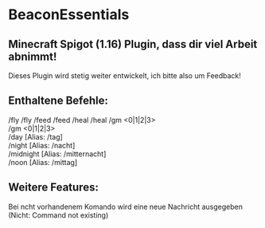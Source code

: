 # BeaconEssentials
## Minecraft Spigot (1.16) Plugin, dass dir viel Arbeit abnimmt!
Dieses Plugin wird stetig weiter entwickelt, ich bitte also um Feedback!

## Enthaltene Befehle:
/fly
/fly <Spielername>
/feed
/feed <Spielername>
/heal
/heal <Spielername>
/gm <0|1|2|3>  
/gm <0|1|2|3> <Spielername>  
/day [Alias: /tag]  
/night [Alias: /nacht]  
/midnight [Alias: /mitternacht]  
/noon [Alias: /mittag]  
  
## Weitere Features:
Bei ncht vorhandenem Komando wird eine neue Nachricht ausgegeben (Nicht: Command not existing)
